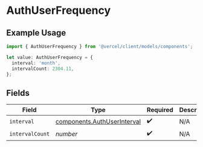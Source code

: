 # AuthUserFrequency

## Example Usage

```typescript
import { AuthUserFrequency } from '@vercel/client/models/components';

let value: AuthUserFrequency = {
  interval: 'month',
  intervalCount: 2304.11,
};
```

## Fields

| Field           | Type                                                                       | Required           | Description |
| --------------- | -------------------------------------------------------------------------- | ------------------ | ----------- |
| `interval`      | [components.AuthUserInterval](../../models/components/authuserinterval.md) | :heavy_check_mark: | N/A         |
| `intervalCount` | _number_                                                                   | :heavy_check_mark: | N/A         |
